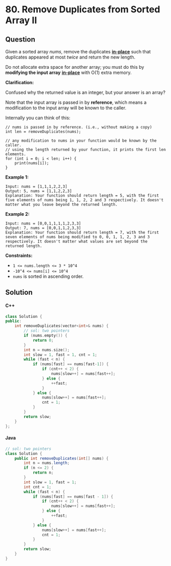 # 80. Remove Duplicates from Sorted Array II

## Question

Given a sorted array _nums_, remove the duplicates [**in-place**](https://en.wikipedia.org/wiki/In-place\_algorithm) such that duplicates appeared at most _twice_ and return the new length.

Do not allocate extra space for another array; you must do this by **modifying the input array** [**in-place**](https://en.wikipedia.org/wiki/In-place\_algorithm) with O(1) extra memory.

**Clarification:**

Confused why the returned value is an integer, but your answer is an array?

Note that the input array is passed in by **reference**, which means a modification to the input array will be known to the caller.

Internally you can think of this:

```
// nums is passed in by reference. (i.e., without making a copy)
int len = removeDuplicates(nums);

// any modification to nums in your function would be known by the caller.
// using the length returned by your function, it prints the first len elements.
for (int i = 0; i < len; i++) {
    print(nums[i]);
}
```

**Example 1:**

```
Input: nums = [1,1,1,2,2,3]
Output: 5, nums = [1,1,2,2,3]
Explanation: Your function should return length = 5, with the first five elements of nums being 1, 1, 2, 2 and 3 respectively. It doesn't matter what you leave beyond the returned length.
```

**Example 2:**

```
Input: nums = [0,0,1,1,1,1,2,3,3]
Output: 7, nums = [0,0,1,1,2,3,3]
Explanation: Your function should return length = 7, with the first seven elements of nums being modified to 0, 0, 1, 1, 2, 3 and 3 respectively. It doesn't matter what values are set beyond the returned length.
```

**Constraints:**

* `1 <= nums.length <= 3 * 10^4`
* `-10^4 <= nums[i] <= 10^4`
* `nums` is sorted in ascending order.

## Solution

#### C++

```cpp
class Solution {
public:
    int removeDuplicates(vector<int>& nums) {
        // sol: two pointers
        if (nums.empty()) {
            return 0;
        }
        int n = nums.size();
        int slow = 1, fast = 1, cnt = 1;
        while (fast < n) {
            if (nums[fast] == nums[fast-1]) {
                if (cnt++ < 2) {
                    nums[slow++] = nums[fast++];
                } else {
                    ++fast;
                }
            } else {
                nums[slow++] = nums[fast++];
                cnt = 1;
            }
        }
        return slow;
    }
};
```

#### Java

```java
// sol: two pointers
class Solution {
    public int removeDuplicates(int[] nums) {
        int n = nums.length;
        if (n <= 2) {
            return n;
        }
        int slow = 1, fast = 1;
        int cnt = 1;
        while (fast < n) {
            if (nums[fast] == nums[fast - 1]) {
                if (cnt++ < 2) {
                    nums[slow++] = nums[fast++];
                } else {
                    ++fast;
                }
            } else {
                nums[slow++] = nums[fast++];
                cnt = 1;
            }
        }
        return slow;
    }
}
```
